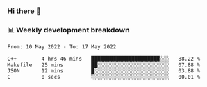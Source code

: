 ### Hi there 👋

### 📊 Weekly development breakdown
<!--START_SECTION:waka-->

```text
From: 10 May 2022 - To: 17 May 2022

C++        4 hrs 46 mins   ██████████████████████░░░   88.22 %
Makefile   25 mins         ██░░░░░░░░░░░░░░░░░░░░░░░   07.88 %
JSON       12 mins         █░░░░░░░░░░░░░░░░░░░░░░░░   03.88 %
C          0 secs          ░░░░░░░░░░░░░░░░░░░░░░░░░   00.01 %
```

<!--END_SECTION:waka-->
